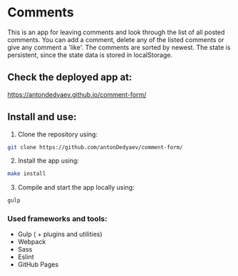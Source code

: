 # Comments

This is an app for leaving comments and look through the list of all posted comments.
You can add a comment, delete any of the listed comments or give any comment a 'like'.
The comments are sorted by newest. The state is persistent, since the state data is stored in localStorage.

## Check the deployed app at:

https://antondedyaev.github.io/comment-form/

## Install and use:

1. Clone the repository using:

```sh
git clone https://github.com/antonDedyaev/comment-form/
```

2. Install the app using:

```sh
make install
```

3. Compile and start the app locally using:

```sh
gulp
```

### Used frameworks and tools:

- Gulp ( + plugins and utilities)
- Webpack
- Sass
- Eslint
- GitHub Pages
